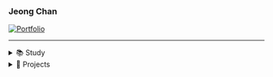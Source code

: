 ### Jeong Chan

<a href="https://jeongchani.github.io/" target="_blank" rel="noopener noreferrer">
  <img src="https://img.shields.io/badge/Portfolio-Visit%20Site-2ea44f?style=for-the-badge&logoColor=white" alt="Portfolio" />
</a>

<br>


---

<details>
<summary>📚 Study</summary>
<div markdown="1">
  
<div align="center">
  <img src="https://img.shields.io/badge/javascript-%23F7DF1E.svg?&style=for-the-badge&logo=javascript&logoColor=black" />
  <img src="https://img.shields.io/badge/react-%2361DAFB.svg?&style=for-the-badge&logo=react&logoColor=black" />
  <img src="https://img.shields.io/badge/node.js-339933?style=for-the-badge&logo=nodedotjs&logoColor=white" />
</div>


</div>
</details>

<details>
<summary>🚀 Projects</summary>
<div markdown="1">

- [프로젝트1] : [TodoBar](https://github.com/Jeongchani/Project-250917/releases)
- [프로젝트2] : (https://github.com/jeongchani/project2)

</div>
</details>

